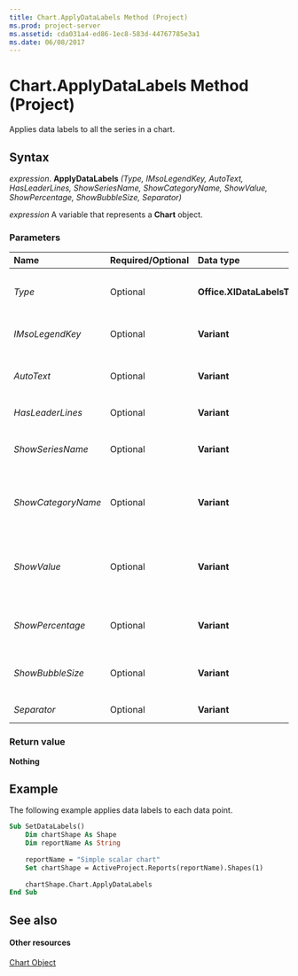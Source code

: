 ```yaml
---
title: Chart.ApplyDataLabels Method (Project)
ms.prod: project-server
ms.assetid: cda031a4-ed86-1ec8-583d-44767785e3a1
ms.date: 06/08/2017
---
```



# Chart.ApplyDataLabels Method (Project)
Applies data labels to all the series in a chart.

## Syntax

 _expression_. **ApplyDataLabels** _(Type,_ _IMsoLegendKey,_ _AutoText,_ _HasLeaderLines,_ _ShowSeriesName,_ _ShowCategoryName,_ _ShowValue,_ _ShowPercentage,_ _ShowBubbleSize,_ _Separator)_

 _expression_ A variable that represents a **Chart** object.


### Parameters



|**Name**|**Required/Optional**|**Data type**|**Description**|
|:-----|:-----|:-----|:-----|
| _Type_|Optional|**Office.XlDataLabelsType**|The type of data label to apply. The default value is  **xlDataLabelsShowValue**.|
| _IMsoLegendKey_|Optional|**Variant**|**True** to show the legend key next to the point. The default value is **False**.|
| _AutoText_|Optional|**Variant**|**True** if the object automatically generates appropriate text based on content.|
| _HasLeaderLines_|Optional|**Variant**|**True** if the series has leader lines.|
| _ShowSeriesName_|Optional|**Variant**|**True** to enable the series name for the data label. **False** to disable the series name.|
| _ShowCategoryName_|Optional|**Variant**|**True** to enable the category name for the data label. **False** to disable the category name.|
| _ShowValue_|Optional|**Variant**|**True** to enable the value for the data label. **False** to disable the value.If the  _Type_ parameter is not specified, _ShowValue_ is assumed to be **True**.|
| _ShowPercentage_|Optional|**Variant**|**True** to enable the percentage for the data label. **False** to disable the percentage.|
| _ShowBubbleSize_|Optional|**Variant**|**True** to enable the bubble size for the data label. **False** to disable the bubble size.|
| _Separator_|Optional|**Variant**|The separator for the data label.|

### Return value

 **Nothing**


## Example

The following example applies data labels to each data point.


```vb
Sub SetDataLabels()
    Dim chartShape As Shape
    Dim reportName As String
    
    reportName = "Simple scalar chart"
    Set chartShape = ActiveProject.Reports(reportName).Shapes(1)
    
    chartShape.Chart.ApplyDataLabels
End Sub
```


## See also


#### Other resources


[Chart Object](Project.chart.md)
